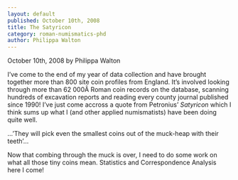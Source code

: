 ```yaml
---
layout: default
published: October 10th, 2008
title: The Satyricon
category: roman-numismatics-phd
author: Philippa Walton
---
```


October 10th, 2008 by Philippa Walton

I’ve come to the end of my year of data collection and have brought together more than 800 site coin profiles from England. It’s involved looking through more than 62 000Â Roman coin records on the database, scanning hundreds of excavation reports and reading every county journal published since 1990! I’ve just come accross a quote from Petronius’ _Satyricon_ which I think sums up what I (and other applied numismatists) have been doing quite well.

…’They will pick even the smallest coins out of the muck-heap with their teeth’…

Now that combing through the muck is over, I need to do some work on what all those tiny coins mean. Statistics and Correspondence Analysis here I come!
